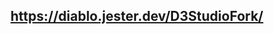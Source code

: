 <h2><a href="https://diablo.jester.dev/D3StudioFork/">https://diablo.jester.dev/D3StudioFork/</a></h2>